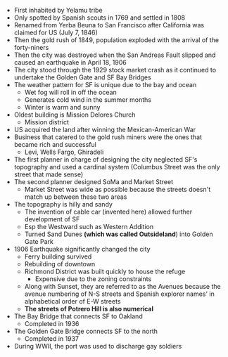 - First inhabited by Yelamu tribe
- Only spotted by Spanish scouts in 1769 and settled in 1808
- Renamed from Yerba Beuna to San Francisco after California was claimed for US (July 7, 1846)
- Then the gold rush of 1849, population exploded with the arrival of the forty-niners
- Then the city was destroyed when the San Andreas Fault slipped and caused an earthquake in April 18, 1906
- The city stood through the 1929 stock market crash as it continued to undertake the Golden Gate and SF Bay Bridges
- The weather pattern for SF is unique due to the bay and ocean
    - Wet fog will roll in off the ocean
    - Generates cold wind in the summer months
    - Winter is warm and sunny 
- Oldest building is Mission Delores Church
    - Mission district
- US acquired the land after winning the Mexican-American War
- Business that catered to the gold rush miners were the ones that became rich and successful
    - Levi, Wells Fargo, Ghiradeli
- The first planner in charge of designing the city neglected SF's topography and used a cardinal system (Columbus Street was the only street that made sense)
- The second planner designed SoMa and Market Street
    - Market Street was wide as possible because the streets doesn't match up between these two areas
- The topography is hilly and sandy
    - The invention of cable car (invented here) allowed further development of SF
    - Esp the Westward such as Western Addition
    - Turned Sand Dunes **(which was called Outsideland**) into Golden Gate Park
- 1906 Earthquake significantly changed the city
    - Ferry building survived
    - Rebuilding of downtown
    - Richmond District was built quickly to house the refuge
        - Expensive due to the zoning constraints
    - Along with Sunset, they are referred to as the Avenues because the avenue numbering of N-S streets and Spanish explorer names' in alphabetical order of E-W streets
    - __The streets of Potrero Hill is also numerical__
- The Bay Bridge that connects SF to Oakland
    - Completed in 1936
- The Golden Gate Bridge connects SF to the north
    - Completed in 1937
- During WWII, the port was used to discharge gay soldiers
